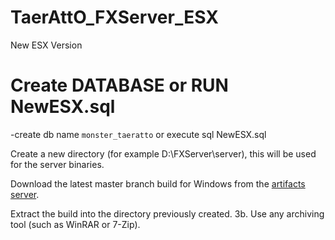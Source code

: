 # TaerAttO_FXServer_ESX
 New ESX Version

 # Create DATABASE or RUN NewESX.sql

 -create db name `monster_taeratto` or execute sql NewESX.sql

Create a new directory (for example D:\FXServer\server), this will be used for the server binaries.

Download the latest master branch build for Windows from the [artifacts server](https://runtime.fivem.net/artifacts/fivem/build_server_windows/master/).

Extract the build into the directory previously created.
3b. Use any archiving tool (such as WinRAR or 7-Zip).

